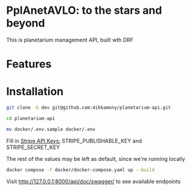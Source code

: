 # PplAnetAVLO: to the stars and beyond

This is planetarium management API, built wth DRF

# Features

# Installation

```sh
git clone -b dev git@github.com:4ikkamony/planetarium-api.git
```

```sh
cd planetarium-api
```

```sh
mv docker/.env.sample docker/.env
```

Fill in [Stripe API Keys:](https://support.stripe.com/questions/what-are-stripe-api-keys-and-how-to-find-them) STRIPE_PUBLISHABLE_KEY and STRIPE_SECRET_KEY

The rest of the values may be left as default, since we're running locally

```sh
docker compose -f docker/docker-compose.yaml up --build
```

Visit http://127.0.0.1:8000/api/doc/swagger/ to see available endpoints
